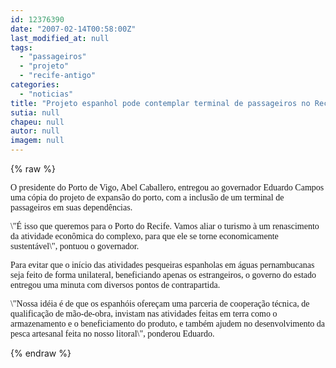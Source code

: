 ```yaml
---
id: 12376390
date: "2007-02-14T00:58:00Z"
last_modified_at: null
tags:
  - "passageiros"
  - "projeto"
  - "recife-antigo"
categories:
  - "noticias"
title: "Projeto espanhol pode contemplar terminal de passageiros no Recife Antigo"
sutia: null
chapeu: null
autor: null
imagem: null
---
```

{% raw %}
<p><P><FONT face=Verdana>O presidente do Porto de Vigo, Abel Caballero, entregou ao governador Eduardo Campos uma cópia do projeto de expansão do porto, com a inclusão de um terminal de passageiros em suas dependências. </FONT></P></p>
<p><P><FONT face=Verdana>\"É isso que queremos para o Porto do Recife. Vamos aliar o turismo à um renascimento da atividade econômica do complexo, para que ele se torne economicamente sustentável\", pontuou o governador. </FONT></P></p>
<p><P><FONT face=Verdana>Para evitar que o início das atividades pesqueiras espanholas em águas pernambucanas seja feito de forma unilateral, beneficiando apenas os estrangeiros, o governo do estado entregou uma minuta com diversos pontos de contrapartida.</FONT></P></p>
<p><P><FONT face=Verdana>\"Nossa idéia é de que os espanhóis ofereçam uma parceria de cooperação técnica, de qualificação de mão-de-obra, invistam nas atividades feitas em terra como o armazenamento e o beneficiamento do produto, e também ajudem no desenvolvimento da pesca artesanal feita no nosso litoral\", ponderou Eduardo.</FONT></P> </p>
{% endraw %}
